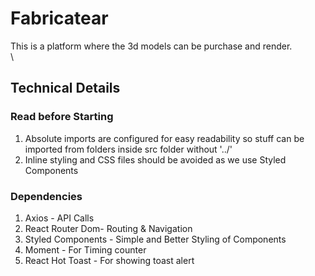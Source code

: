 # Fabricatear
This is a platform where the 3d models can be purchase and render.
\
\
## Technical Details
### Read before Starting
1. Absolute imports are configured for easy readability so stuff can be imported from folders inside src folder without '../'
2. Inline styling and CSS files should be avoided as we use Styled Components

### Dependencies
1. Axios - API Calls
2. React Router Dom- Routing & Navigation
3. Styled Components - Simple and Better Styling of Components
4. Moment - For Timing counter
5. React Hot Toast - For showing toast alert

